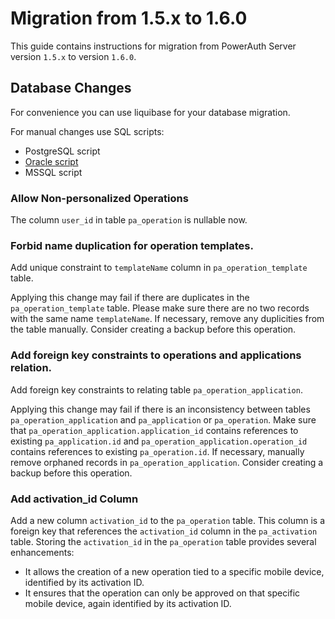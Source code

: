 # Migration from 1.5.x to 1.6.0

This guide contains instructions for migration from PowerAuth Server version `1.5.x` to version `1.6.0`.

## Database Changes

For convenience you can use liquibase for your database migration.

For manual changes use SQL scripts:

- PostgreSQL script
- [Oracle script](./sql/oracle/migration_1.5.3_1.6.0.sql)
- MSSQL script

### Allow Non-personalized Operations

The column `user_id` in table `pa_operation` is nullable now.

### Forbid name duplication for operation templates.

Add unique constraint to `templateName` column in `pa_operation_template` table.

Applying this change may fail if there are duplicates in the `pa_operation_template` table. Please make sure there are
no two records with the same name `templateName`. If necessary, remove any duplicities from the table manually. Consider
creating a backup before this operation.

### Add foreign key constraints to operations and applications relation.

Add foreign key constraints to relating table `pa_operation_application`.

Applying this change may fail if there is an inconsistency between tables `pa_operation_application`
and `pa_application` or `pa_operation`. Make sure that `pa_operation_application.application_id` contains references to
existing `pa_application.id` and `pa_operation_application.operation_id` contains references to
existing `pa_operation.id`. If necessary, manually remove orphaned records in `pa_operation_application`. Consider
creating a backup before this operation.

### Add activation_id Column

Add a new column `activation_id` to the `pa_operation` table. This column is a foreign key that references
the `activation_id` column in the `pa_activation` table. Storing the `activation_id` in the `pa_operation` table
provides several enhancements:

* It allows the creation of a new operation tied to a specific mobile device, identified by its activation ID.
* It ensures that the operation can only be approved on that specific mobile device, again identified by its activation ID.

